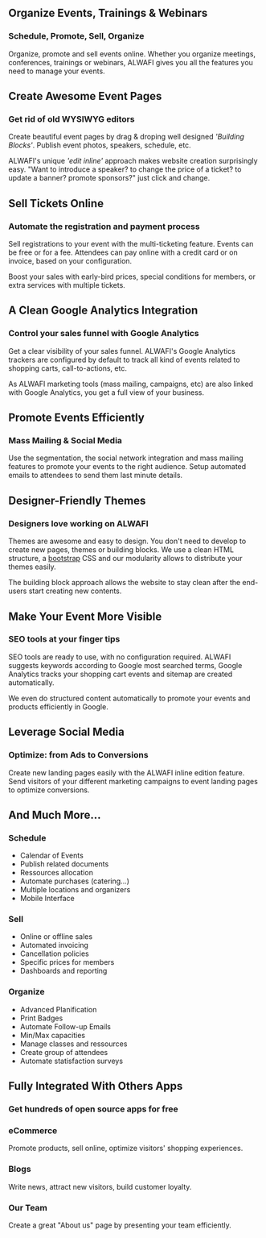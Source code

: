 Organize Events, Trainings & Webinars
-------------------------------------

### Schedule, Promote, Sell, Organize

Organize, promote and sell events online. Whether you organize meetings, conferences, trainings or webinars, ALWAFI gives you all the features you need to manage your events.

Create Awesome Event Pages
--------------------------

### Get rid of old WYSIWYG editors

Create beautiful event pages by drag & droping well designed *'Building Blocks'*. Publish event photos, speakers, schedule, etc.

ALWAFI's unique *'edit inline'* approach makes website creation surprisingly easy. "Want to introduce a speaker? to change the price of a ticket? to update a banner? promote sponsors?" just click and change.

Sell Tickets Online
-------------------

### Automate the registration and payment process

Sell registrations to your event with the multi-ticketing feature. Events can be free or for a fee. Attendees can pay online with a credit card or on invoice, based on your configuration.

Boost your sales with early-bird prices, special conditions for members, or extra services with multiple tickets.

A Clean Google Analytics Integration
------------------------------------

### Control your sales funnel with Google Analytics

Get a clear visibility of your sales funnel. ALWAFI's Google Analytics trackers are configured by default to track all kind of events related to shopping carts, call-to-actions, etc.

As ALWAFI marketing tools (mass mailing, campaigns, etc) are also linked with Google Analytics, you get a full view of your business.

Promote Events Efficiently
--------------------------

### Mass Mailing & Social Media

Use the segmentation, the social network integration and mass mailing features to promote your events to the right audience. Setup automated emails to attendees to send them last minute details.

Designer-Friendly Themes
------------------------

### Designers love working on ALWAFI

Themes are awesome and easy to design. You don't need to develop to create new pages, themes or building blocks. We use a clean HTML structure, a [bootstrap](http://getbootstrap.com/) CSS and our modularity allows to distribute your themes easily.

The building block approach allows the website to stay clean after the end-users start creating new contents.

Make Your Event More Visible
----------------------------

### SEO tools at your finger tips

SEO tools are ready to use, with no configuration required. ALWAFI suggests keywords according to Google most searched terms, Google Analytics tracks your shopping cart events and sitemap are created automatically.

We even do structured content automatically to promote your events and products efficiently in Google.

Leverage Social Media
---------------------

### Optimize: from Ads to Conversions

Create new landing pages easily with the ALWAFI inline edition feature. Send visitors of your different marketing campaigns to event landing pages to optimize conversions.

And Much More...
----------------

### Schedule

-   Calendar of Events
-   Publish related documents
-   Ressources allocation
-   Automate purchases (catering...)
-   Multiple locations and organizers
-   Mobile Interface

### Sell

-   Online or offline sales
-   Automated invoicing
-   Cancellation policies
-   Specific prices for members
-   Dashboards and reporting

### Organize

-   Advanced Planification
-   Print Badges
-   Automate Follow-up Emails
-   Min/Max capacities
-   Manage classes and ressources
-   Create group of attendees
-   Automate statisfaction surveys

Fully Integrated With Others Apps
---------------------------------

### Get hundreds of open source apps for free


### eCommerce

Promote products, sell online, optimize visitors' shopping experiences.


### Blogs

Write news, attract new visitors, build customer loyalty.


### Our Team

Create a great "About us" page by presenting your team efficiently.
